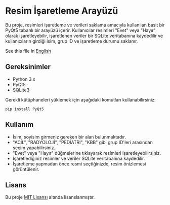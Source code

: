 # Resim İşaretleme Arayüzü

Bu proje, resimleri işaretleme ve verileri saklama amacıyla kullanılan basit bir PyQt5 tabanlı bir arayüzü içerir. Kullanıcılar resimleri "Evet" veya "Hayır" olarak işaretleyebilir, işaretlenen veriler bir SQLite veritabanına kaydedilir ve kullanıcıların girdiği isim, grup ID ve işaretleme durumu saklanır.

See this file in [English](README-EN.md)

## Gereksinimler

- Python 3.x
- PyQt5
- SQLite3

Gerekli kütüphaneleri yüklemek için aşağıdaki komutları kullanabilirsiniz:

```
pip install PyQt5
```

## Kullanım

- İsim, soyisim girmeniz gereken bir alan bulunmaktadır.
- "ACİL", "RADYOLOJİ", "PEDİATRİ", "KBB" gibi grup ID'leri arasından seçim yapabilirsiniz.
- "Evet" veya "Hayır" düğmelerine tıklayarak resimleri işaretleyebilirsiniz.
- İşaretlediğiniz resimler ve veriler SQLite veritabanına kaydedilir.
- İşaretleme yapmadan önce resmi seçtiğinizde, resim önizlemesi görüntülenir.

## Lisans

Bu proje [MIT Lisansı](LICENSE) altında lisanslanmıştır.